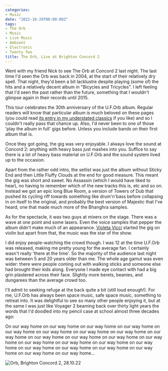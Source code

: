 ```yaml
---
categories:
- Music
date: "2022-10-29T00:00:00Z"
tags:
- The Orb
- Music
- Live Music
- Ambient
- Electronic
- Twenty Two
title: The Orb, Live at Brighton Concord 2
---
```

Went with my friend Nick to see The Orb at Concord 2 last night. The last time I'd seen the Orb was back in 2004, at the start of their relatively dry spell. That night, they'd been a bit lacklustre despite playing (some of) the hits and a relatively decent album in "Bicycles and Tricycles". I left feeling that I'd seen the past rather than the future, something that I wouldn't glimpse again in their records until 2015.

This tour celebrates the 30th anniversary of the U.F.Orb album. Regular readers will know that particular album is much beloved on these pages (you could read [its entry in my understated classics][1] if you like) and so I couldn't really pass that chance up. Also, I'd never been to one of those 'play the album in full' gigs before. Unless you include bands on their first album that is.

Once they got going, the gig was very enjoyable. I always love the sound at Concord 2: anything with heavy bass just mashes into you. Suffice to say there is a lot of heavy bass material on U.F.Orb and the sound system lived up to the occasion. 

Apart from the rather odd intro, the setlist was just the album without Sticky End and then Little Fluffy Clouds at the end for good measure. This meant the gig was short and sweet. No Assassin (which I would have liked to hear), no having to remember which of the new tracks this is, etc and so on. Instead we got an epic long Blue Room, a version of Towers of Dub that pushed its cycling riff towards something like drum'n'bass before collapsing in on itself to the original, and probably the best version of Majestic that I've heard, one that made much more of the Bhanghra samples.

As for the spectacle, it was two guys at mixers on the stage. There was a wave at one point and some lasers. Even the voice samples that pepper the album didn't make much of an appearance. [Violeta Vicci][2] started the gig on violin but apart from that, the music was the star of the show.

I did enjoy people-watching the crowd though. I was 12 at the time U.F.Orb was released, making me pretty young for the average fan. I certainly wasn't really 'there at the time'. So the majority of the audience last night was between 5 and 20 years older than me. The whole age gamut was even wider: there were people coming out with walking sticks and someone else had brought their kids along. Everyone I made eye contact with had a big grin plastered across their face. Slightly more berets, beanies, and dungarees than the average crowd too.

I'll admit to seeking refuge at the back quite a bit (still loud enough!). For me, U.F.Orb has always been space music, safe space music, something to retreat into. It was delightful to see so many other people enjoying it, but at the same I was just like Voyager 2 beaming back over thirty light years the words that I'd doodled into my pencil case at school almost three decades ago:

On our way home on our way home on our way home on our way home on our way home on our way home on our way home on our way home on our way home on our way home on our way home on our way home on our way home on our way home on our way home on our way home on our way home on our way home on our way home on our way home on our way home on our way home on our way home...

![][3]

[1]:	/understated-classics-13/
[2]:	https://www.violetavicci.com
[3]:	./Orb-1.jpg "Orb, Brighton Concord 2, 28.10.22"
